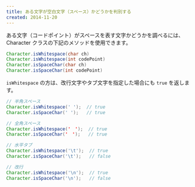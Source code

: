 ```yaml
---
title: ある文字が空白文字（スペース）かどうかを判別する
created: 2014-11-20
---
```


ある文字（コードポイント）がスペースを表す文字かどうかを調べるには、Character クラスの下記のメソッドを使用できます。

~~~ java
Character.isWhitespace(char ch)
Character.isWhitespace(int codePoint)
Character.isSpaceChar(char ch)
Character.isSpaceChar(int codePoint)
~~~

`isWhitespace` の方は、改行文字やタブ文字を指定した場合にも `true` を返します。

~~~ java
// 半角スペース
Character.isWhitespace(' ');  // true
Character.isSpaceChar(' ');   // true

// 全角スペース
Character.isWhitespace('　');  // true
Character.isSpaceChar('　');   // true

// 水平タブ
Character.isWhitespace('\t');  // true
Character.isSpaceChar('\t');   // false

// 改行
Character.isWhitespace('\n');  // true
Character.isSpaceChar('\n');   // false
~~~

